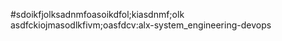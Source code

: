 #sdoikfjolksadnmfoasoikdfol;kiasdnmf;olk
asdfckiojmasodlkfivm;oasfdcv:alx-system_engineering-devops
